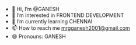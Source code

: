 - 👋 Hi, I’m @GANESH
- 👀 I’m interested in FRONTEND DEVELOPMENT
- 🌱 I’m currently learning CHENNAI
- 📫 How to reach me mrgganesh2001@gmail.com
- 😄 Pronouns: GANESH


<!---
GANESH1551/GANESH1551 is a ✨ special ✨ repository because its `README.md` (this file) appears on your GitHub profile.
You can click the Preview link to take a look at your changes.
--->
